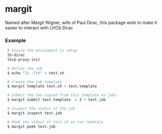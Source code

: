 # margit
Named after Margit Wigner, wife of Paul Dirac, this package wish to make it easier to interact with LHCb Dirac

### Example 
```bash 
 # Ensure the envionment is setup
 lb-dirac
 lhcb-proxy-init

 # Define the job
 $ echo "ls -lrt" > test.sh

 # Create the job template
 $ margit template test.sh > test.template

 # Submit the two copied from this template as jobs
 $ margit submit test.template -n 2 > test.job

 # Inspect the status of the job
 $ margit inspect test.job

 # Peek the stdout of test.sh as run remotely
 $ margit peek test.job 

```
